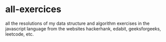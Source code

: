 # all-exercices
 all the resolutions of my data structure and algorithm exercises in the javascript language from the websites hackerhank, edabit, geeksforgeeks, leetcode, etc.
